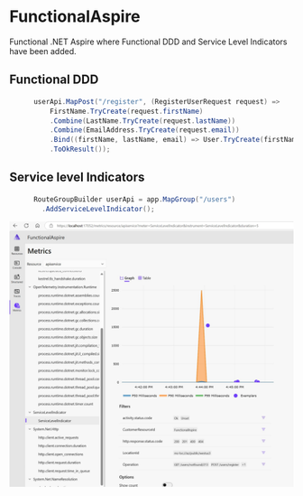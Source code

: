 # FunctionalAspire
Functional .NET Aspire where Functional DDD and Service Level Indicators have been added.

## Functional DDD

```csharp
      userApi.MapPost("/register", (RegisterUserRequest request) =>
          FirstName.TryCreate(request.firstName)
          .Combine(LastName.TryCreate(request.lastName))
          .Combine(EmailAddress.TryCreate(request.email))
          .Bind((firstName, lastName, email) => User.TryCreate(firstName, lastName, email, request.password))
          .ToOkResult());
```

## Service level Indicators
```csharp
      RouteGroupBuilder userApi = app.MapGroup("/users")
        .AddServiceLevelIndicator();
```


![](FunctionalAspire.jpg)